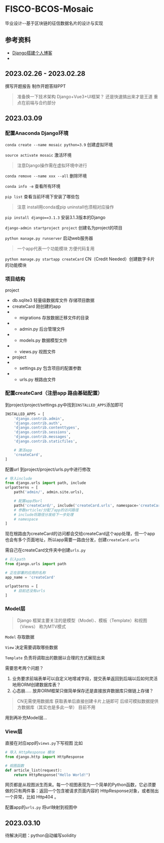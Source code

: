# FISCO-BCOS-Mosaic
毕业设计--基于区块链的征信数据名片的设计与实现

## 参考资料
- [Django搭建个人博客](https://www.dusaiphoto.com/article/2/)
-

## 2023.02.26 - 2023.02.28

撰写开题报告 制作开题答辩PPT

> 准备换一下技术架构 Django+Vue3+UI框架？ 还是快速搞出来才是王道 重点在前端与合约部分

## 2023.03.09

### 配置Anaconda Django环境

`conda create --name mosaic python=3.9` 创建虚拟环境

`source activate mosaic` 激活环境

> 注意Django操作需在虚拟环境中进行

`conda remove --name xxx --all` 删除环境

`conda info -e` 查看所有环境

`pip list` 查看当前环境下安装了哪些包

> 注意 install用conda或pip uninstall也须相对应操作

`pip install django==3.1.3` 安装3.1.3版本的Django

`django-admin startproject project` 创建名为project的项目

`python manage.py runserver` 启动web服务器

> 一个app代表一个功能模块 方便代码复用

`python manage.py startapp createCard` CN（Credit Needed）创建数字卡片的功能模块

### 项目结构

project
- db.sqlite3 轻量级数据库文件 存储项目数据
- createCard 刚创建的app
- - migrations 存放数据迁移文件的目录
- - admin.py 后台管理文件
- - models.py 数据模型文件
- - views.py 视图文件
- project
- - settings.py 包含项目的配置参数
- - urls.py 根路由文件

### 配置createCard（注册app 路由基础配置）

到project/project/settings.py中找到`INSTALLED_APPS`添加即可

```python
INSTALLED_APPS = [
    'django.contrib.admin',
    'django.contrib.auth',
    'django.contrib.contenttypes',
    'django.contrib.sessions',
    'django.contrib.messages',
    'django.contrib.staticfiles',

    # 激活app
    'createCard',
]
```

配置url 到project/project/urls.py中进行修改

```python
# 导入include
from django.urls import path, include
urlpatterns = [
    path('admin/', admin.site.urls),

    # 配置app的url
    path('createCard/', include('createCard.urls', namespace='createCard')),
    # 参数article/分配了app的访问路径
    # include将路径分发给下一步处理
    # namespace
]
```

现在根路由为createCard的访问都会交给createCard这个app处理，但一个app也会有多个页面地址，所以app需要一路由分发，创建`createCard.urls`

需自己在createCard文件夹中创建`urls.py`

```python
# 引入path
from django.urls import path

# 正在部署的应用的名称
app_name = 'createCard'

urlpatterns = [
    # 目前还没有urls
]
```

### Model层

> Django 框架主要关注的是模型（Model）、模板（Template）和视图（Views） 称为MTV模式

`Model` 存取数据

`View` 决定需要调取哪些数据

`Template` 负责将调取出的数据以合理的方式展现出来

需要思考两个问题？
1. 业务要求前端表单可以自定义地增减字段，提交表单返回到后端以后如何灵活地用ORM创建数据库表？
2. 心态崩..... 放弃ORM框架只做简单保存还是直接放弃数据库只做链上存储？

> CN无需使用数据库 获取表单后直接创建卡片上链即可 后续可模拟数据提供方数据库（其实也是多此一举） 目前不用

用到再补充Model层...

### View层

直接在对应app的`views.py`下写视图 比如

```python
# 导入 HttpResponse 模块
from django.http import HttpResponse

# 视图函数
def article_list(request):
    return HttpResponse("Hello World!")
```

网页都是从视图派生而来。每一个视图表现为一个简单的Python函数，它必须要做的只有两件事：返回一个包含被请求页面内容的 HttpResponse对象，或者抛出一个异常，比如 Http404 。

配置app的`urls.py` 将url映射到视图中

## 2023.03.10

待解决问题：python自动编写solidity